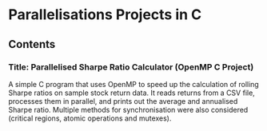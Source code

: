 # Parallelisations Projects in C

## Contents

### Title: Parallelised Sharpe Ratio Calculator (OpenMP C Project)

A simple C program that uses OpenMP to speed up the calculation of rolling Sharpe ratios on sample stock return data. It reads returns from a CSV file, processes them in parallel, and prints out the average and annualised Sharpe ratio. Multiple methods for synchronisation were also considered (critical regions, atomic operations and mutexes).
